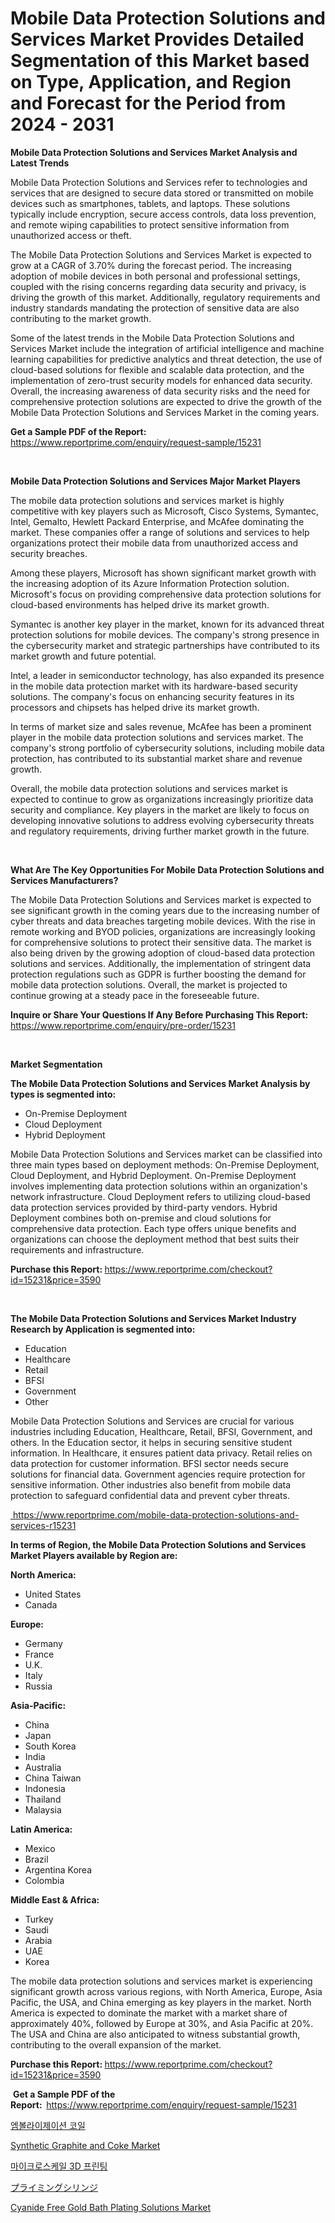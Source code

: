<p><h1>Mobile Data Protection Solutions and Services Market Provides Detailed Segmentation of this Market based on Type, Application, and Region and Forecast for the Period from 2024 - 2031</h1></p><p><strong>Mobile Data Protection Solutions and Services Market Analysis and Latest Trends</strong></p>
<p><p>Mobile Data Protection Solutions and Services refer to technologies and services that are designed to secure data stored or transmitted on mobile devices such as smartphones, tablets, and laptops. These solutions typically include encryption, secure access controls, data loss prevention, and remote wiping capabilities to protect sensitive information from unauthorized access or theft.</p><p>The Mobile Data Protection Solutions and Services Market is expected to grow at a CAGR of 3.70% during the forecast period. The increasing adoption of mobile devices in both personal and professional settings, coupled with the rising concerns regarding data security and privacy, is driving the growth of this market. Additionally, regulatory requirements and industry standards mandating the protection of sensitive data are also contributing to the market growth.</p><p>Some of the latest trends in the Mobile Data Protection Solutions and Services Market include the integration of artificial intelligence and machine learning capabilities for predictive analytics and threat detection, the use of cloud-based solutions for flexible and scalable data protection, and the implementation of zero-trust security models for enhanced data security. Overall, the increasing awareness of data security risks and the need for comprehensive protection solutions are expected to drive the growth of the Mobile Data Protection Solutions and Services Market in the coming years.</p></p>
<p><strong>Get a Sample PDF of the Report:&nbsp;</strong> <a href="https://www.reportprime.com/enquiry/request-sample/15231">https://www.reportprime.com/enquiry/request-sample/15231</a></p>
<p>&nbsp;</p>
<p><strong>Mobile Data Protection Solutions and Services Major Market Players</strong></p>
<p><p>The mobile data protection solutions and services market is highly competitive with key players such as Microsoft, Cisco Systems, Symantec, Intel, Gemalto, Hewlett Packard Enterprise, and McAfee dominating the market. These companies offer a range of solutions and services to help organizations protect their mobile data from unauthorized access and security breaches.</p><p>Among these players, Microsoft has shown significant market growth with the increasing adoption of its Azure Information Protection solution. Microsoft's focus on providing comprehensive data protection solutions for cloud-based environments has helped drive its market growth.</p><p>Symantec is another key player in the market, known for its advanced threat protection solutions for mobile devices. The company's strong presence in the cybersecurity market and strategic partnerships have contributed to its market growth and future potential.</p><p>Intel, a leader in semiconductor technology, has also expanded its presence in the mobile data protection market with its hardware-based security solutions. The company's focus on enhancing security features in its processors and chipsets has helped drive its market growth.</p><p>In terms of market size and sales revenue, McAfee has been a prominent player in the mobile data protection solutions and services market. The company's strong portfolio of cybersecurity solutions, including mobile data protection, has contributed to its substantial market share and revenue growth.</p><p>Overall, the mobile data protection solutions and services market is expected to continue to grow as organizations increasingly prioritize data security and compliance. Key players in the market are likely to focus on developing innovative solutions to address evolving cybersecurity threats and regulatory requirements, driving further market growth in the future.</p></p>
<p>&nbsp;</p>
<p><strong>What Are The Key Opportunities For Mobile Data Protection Solutions and Services Manufacturers?</strong></p>
<p><p>The Mobile Data Protection Solutions and Services market is expected to see significant growth in the coming years due to the increasing number of cyber threats and data breaches targeting mobile devices. With the rise in remote working and BYOD policies, organizations are increasingly looking for comprehensive solutions to protect their sensitive data. The market is also being driven by the growing adoption of cloud-based data protection solutions and services. Additionally, the implementation of stringent data protection regulations such as GDPR is further boosting the demand for mobile data protection solutions. Overall, the market is projected to continue growing at a steady pace in the foreseeable future.</p></p>
<p><strong>Inquire or Share Your Questions If Any Before Purchasing This Report:</strong> <a href="https://www.reportprime.com/enquiry/pre-order/15231">https://www.reportprime.com/enquiry/pre-order/15231</a></p>
<p>&nbsp;</p>
<p><strong>Market Segmentation</strong></p>
<p><strong>The Mobile Data Protection Solutions and Services Market Analysis by types is segmented into:</strong></p>
<p><ul><li>On-Premise Deployment</li><li>Cloud Deployment</li><li>Hybrid Deployment</li></ul></p>
<p><p>Mobile Data Protection Solutions and Services market can be classified into three main types based on deployment methods: On-Premise Deployment, Cloud Deployment, and Hybrid Deployment. On-Premise Deployment involves implementing data protection solutions within an organization's network infrastructure. Cloud Deployment refers to utilizing cloud-based data protection services provided by third-party vendors. Hybrid Deployment combines both on-premise and cloud solutions for comprehensive data protection. Each type offers unique benefits and organizations can choose the deployment method that best suits their requirements and infrastructure.</p></p>
<p><strong>Purchase this Report:&nbsp;</strong><a href="https://www.reportprime.com/checkout?id=15231&price=3590">https://www.reportprime.com/checkout?id=15231&price=3590</a></p>
<p>&nbsp;</p>
<p><strong>The Mobile Data Protection Solutions and Services Market Industry Research by Application is segmented into:</strong></p>
<p><ul><li>Education</li><li>Healthcare</li><li>Retail</li><li>BFSI</li><li>Government</li><li>Other</li></ul></p>
<p><p>Mobile Data Protection Solutions and Services are crucial for various industries including Education, Healthcare, Retail, BFSI, Government, and others. In the Education sector, it helps in securing sensitive student information. In Healthcare, it ensures patient data privacy. Retail relies on data protection for customer information. BFSI sector needs secure solutions for financial data. Government agencies require protection for sensitive information. Other industries also benefit from mobile data protection to safeguard confidential data and prevent cyber threats.</p></p>
<p><a href="https://www.reportprime.com/mobile-data-protection-solutions-and-services-r15231">&nbsp;https://www.reportprime.com/mobile-data-protection-solutions-and-services-r15231</a></p>
<p><strong>In terms of Region, the Mobile Data Protection Solutions and Services Market Players available by Region are:</strong></p>
<p>
    <p> <strong> North America: </strong>
        <ul>
            <li>United States</li>
            <li>Canada</li>
        </ul>
        </p> 
    <p> <strong> Europe: </strong>
        <ul>
            <li>Germany</li>
            <li>France</li>
            <li>U.K.</li>
            <li>Italy</li>
            <li>Russia</li>
        </ul>
        </p> 
    <p> <strong> Asia-Pacific: </strong>
        <ul>
            <li>China</li>
            <li>Japan</li>
            <li>South Korea</li>
            <li>India</li>
            <li>Australia</li>
            <li>China Taiwan</li>
            <li>Indonesia</li>
            <li>Thailand</li>
            <li>Malaysia</li>
        </ul>
        </p> 
    <p> <strong> Latin America: </strong>
        <ul>
            <li>Mexico</li>
            <li>Brazil</li>
            <li>Argentina Korea</li>
            <li>Colombia</li>
        </ul>
        </p> 
    <p> <strong> Middle East & Africa: </strong>
        <ul>
            <li>Turkey</li>
            <li>Saudi</li>
            <li>Arabia</li>
            <li>UAE</li>
            <li>Korea</li>
        </ul>
    </p>
    </p>
<p><p>The mobile data protection solutions and services market is experiencing significant growth across various regions, with North America, Europe, Asia Pacific, the USA, and China emerging as key players in the market. North America is expected to dominate the market with a market share of approximately 40%, followed by Europe at 30%, and Asia Pacific at 20%. The USA and China are also anticipated to witness substantial growth, contributing to the overall expansion of the market.</p></p>
<p><strong>Purchase this Report: </strong><a href="https://www.reportprime.com/checkout?id=15231&price=3590">https://www.reportprime.com/checkout?id=15231&price=3590</a></p>
<p>&nbsp;<strong>Get a Sample PDF of the Report:&nbsp;&nbsp;</strong><a href="https://www.reportprime.com/enquiry/request-sample/15231">https://www.reportprime.com/enquiry/request-sample/15231</a></p>
<p><strong></strong></p>
<p><p><a href="https://github.com/laholand/Market-Research-Report-List-3/blob/main/899171537046.md">엠볼라이제이션 코일</a></p><p><a href="https://www.linkedin.com/pulse/synthetic-graphite-coke-market-size-evaluating-its-trends-xcu8e?trackingId=%2B1fFtFXsSyhYBBvRFJ1WAQ%3D%3D">Synthetic Graphite and Coke Market</a></p><p><a href="https://medium.com/@dessierohan2023/%EB%AF%B8%ED%81%AC%EB%A1%9C-%EC%8A%A4%EC%BC%80%EC%9D%BC-3d-%ED%94%84%EB%A6%B0%ED%8C%85-%EC%8B%9C%EC%9E%A5-%EC%A0%84%EB%A7%9D-%EC%82%B0%EC%97%85-%EA%B0%9C%EC%9A%94-%EB%B0%8F-%EC%98%88%EC%B8%A1-2024%EB%85%84%EB%B6%80%ED%84%B0-2031%EB%85%84-4419e30a49cc">마이크로스케일 3D 프린팅</a></p><p><a href="https://medium.com/@trevawiszk20231/%E3%83%97%E3%83%A9%E3%82%A4%E3%83%9F%E3%83%B3%E3%82%B0%E3%82%B7%E3%83%AA%E3%83%B3%E3%82%B8%E5%B8%82%E5%A0%B4-2031%E5%B9%B4%E3%81%BE%E3%81%A7%E3%81%AE%E3%83%88%E3%83%AC%E3%83%B3%E3%83%89-%E4%BA%88%E6%B8%AC-%E7%AB%B6%E4%BA%89%E5%88%86%E6%9E%90-85776478be29">プライミングシリンジ</a></p><p><a href="https://www.linkedin.com/pulse/cyanide-free-gold-bath-plating-solutions-market-size-share-t5zse?trackingId=Fr4n3se7sOBSUiVapytKIQ%3D%3D">Cyanide Free Gold Bath Plating Solutions Market</a></p></p>